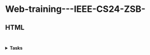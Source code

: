 # Web-training---IEEE-CS24-ZSB-
## HTML

``` ```<details><summary> **Tasks**</summary>
``` ```<details> <summary> **Task 1**</summary>

---
[First Assignment Questions](https://elzero.org/html-assignments-lesson-from-1-to-5/)
|Soultion|
|:---:|
|[First Assignment](/HTML/Task%201/Assignments%20from%201-to-5/Assignment-1.html)|
|[Second Assignment](/HTML/Task%201/Assignments%20from%201-to-5/Assignment-2.html)|
|[Third Assignment](/HTML/Task%201/Assignments%20from%201-to-5/Assignment-3.html)|
|[Fourth Assignment](/HTML/Task%201/Assignments%20from%201-to-5/Assignment-4.html)|

---

[Second Assignment Questions](https://elzero.org/html-assignments-lesson-from-6-to-10/)
|Soultion|
|:---:|
|[First Assignment](/HTML/Task%201/Assignments%20from%206-to-10/Assignment-1.html)|
|[Second Assignment](/HTML/Task%201/Assignments%20from%206-to-10/Assignment-2.html)|
|[Third Assignment](/HTML/Task%201/Assignments%20from%206-to-10/Assignment-3.html)|
|[Fourth Assignment](/HTML/Task%201/Assignments%20from%206-to-10/Assignment-4.html)|
|[Fifth Assignment](/HTML/Task%201/Assignments%20from%206-to-10/Assignment-5.html)|
|[Sixth Assignment](/HTML/Task%201/Assignments%20from%206-to-10/Assignment-6.html)|
|[Seventh Assignment](/HTML/Task%201/Assignments%20from%206-to-10/Assignment-7.html)|


---

[Third Assignment Questions](https://elzero.org/html-assignments-lesson-from-11-to-14/)
|Soultion|
|:---:|
|[First Assignment](/HTML/Task%201/Assignments%20from%2011-to-14/Assignment-1.html)|
|[Second Assignment](/HTML/Task%201/Assignments%20from%2011-to-14/Assignment-2.html)|
|[Third Assignment](/HTML/Task%201/Assignments%20from%2011-to-14/Assignment-3.html)|
|[Fourth Assignment](/HTML/Task%201/Assignments%20from%2011-to-14/Assignment-4.html)|

---
</details>

``` ```<details> <summary> **Task 2**</summary>

---
[First Assignment Questions](https://elzero.org/html-assignments-lesson-from-15-to-18/)
|Soultion|
|:---:|
|[First Assignment](/HTML/Task%202/Assignments%20from%2015-to-18/Assignment-1.html)|
|[Second Assignment](/HTML/Task%202/Assignments%20from%2015-to-18/Assignment-2.html)|
|[Third Assignment](/HTML/Task%202/Assignments%20from%2015-to-18/Assignment-3.html)|


</details>



</details>
